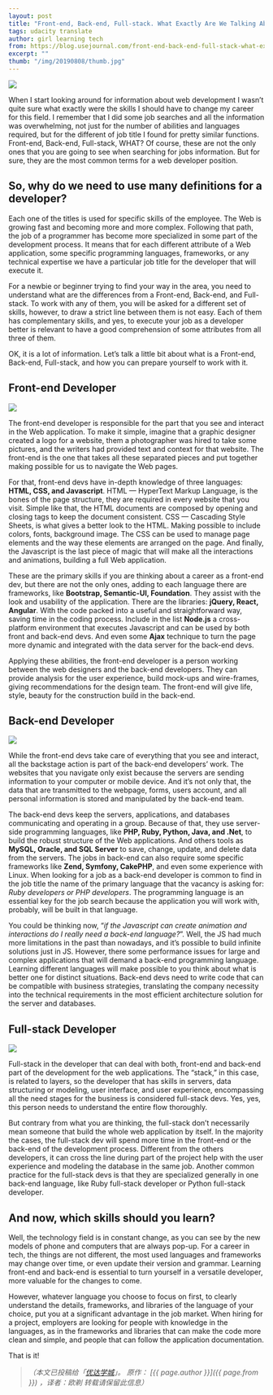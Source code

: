 ```yaml
---
layout: post
title: "Front-end, Back-end, Full-stack. What Exactly Are We Talking About?"
tags: udacity translate
author: girl learning tech
from: https://blog.usejournal.com/front-end-back-end-full-stack-what-exactly-are-they-talking-about-fbd5d3fd4939
excerpt: ""
thumb: "/img/20190808/thumb.jpg"
---
```


<img src="/img/20190808/001.jpg">

When I start looking around for information about web development I wasn’t quite sure what exactly were the skills I should have to change my career for this field. I remember that I did some job searches and all the information was overwhelming, not just for the number of abilities and languages required, but for the different of job title I found for pretty similar functions. Front-end, Back-end, Full-stack, WHAT? Of course, these are not the only ones that you are going to see when searching for jobs information. But for sure, they are the most common terms for a web developer position.

## So, why do we need to use many definitions for a developer?

Each one of the titles is used for specific skills of the employee. The Web is growing fast and becoming more and more complex. Following that path, the job of a programmer has become more specialized in some part of the development process. It means that for each different attribute of a Web application, some specific programming languages, frameworks, or any technical expertise we have a particular job title for the developer that will execute it.

For a newbie or beginner trying to find your way in the area, you need to understand what are the differences from a Front-end, Back-end, and Full-stack. To work with any of them, you will be asked for a different set of skills, however, to draw a strict line between them is not easy. Each of them has complementary skills, and yes, to execute your job as a developer better is relevant to have a good comprehension of some attributes from all three of them.

OK, it is a lot of information. Let’s talk a little bit about what is a Front-end, Back-end, Full-stack, and how you can prepare yourself to work with it.

## Front-end Developer

<img src="/img/20190808/002.jpg">

The front-end developer is responsible for the part that you see and interact in the Web application. To make it simple, imagine that a graphic designer created a logo for a website, them a photographer was hired to take some pictures, and the writers had provided text and context for that website. The front-end is the one that takes all these separated pieces and put together making possible for us to navigate the Web pages.

For that, front-end devs have in-depth knowledge of three languages: **HTML, CSS, and Javascript**. HTML — HyperText Markup Language, is the bones of the page structure, they are required in every website that you visit. Simple like that, the HTML documents are composed by opening and closing tags to keep the document consistent. CSS — Cascading Style Sheets, is what gives a better look to the HTML. Making possible to include colors, fonts, background image. The CSS can be used to manage page elements and the way these elements are arranged on the page. And finally, the Javascript is the last piece of magic that will make all the interactions and animations, building a full Web application.

These are the primary skills if you are thinking about a career as a front-end dev, but there are not the only ones, adding to each language there are frameworks, like **Bootstrap, Semantic-UI, Foundation**. They assist with the look and usability of the application. There are the libraries: **jQuery, React, Angular**. With the code packed into a useful and straightforward way, saving time in the coding process. Include in the list **Node.js** a cross-platform environment that executes Javascript and can be used by both front and back-end devs. And even some **Ajax** technique to turn the page more dynamic and integrated with the data server for the back-end devs.

Applying these abilities, the front-end developer is a person working between the web designers and the back-end developers. They can provide analysis for the user experience, build mock-ups and wire-frames, giving recommendations for the design team. The front-end will give life, style, beauty for the construction build in the back-end.

## Back-end Developer

<img src="/img/20190808/003.jpg">

While the front-end devs take care of everything that you see and interact, all the backstage action is part of the back-end developers’ work. The websites that you navigate only exist because the servers are sending information to your computer or mobile device. And it’s not only that, the data that are transmitted to the webpage, forms, users account, and all personal information is stored and manipulated by the back-end team.

The back-end devs keep the servers, applications, and databases communicating and operating in a group. Because of that, they use server-side programming languages, like **PHP, Ruby, Python, Java, and .Net**, to build the robust structure of the Web applications. And others tools as **MySQL, Oracle, and SQL Server** to save, change, update, and delete data from the servers. The jobs in back-end can also require some specific frameworks like **Zend, Symfony, CakePHP**, and even some experience with Linux. When looking for a job as a back-end developer is common to find in the job title the name of the primary language that the vacancy is asking for: _Ruby developers or PHP developers_. The programming language is an essential key for the job search because the application you will work with, probably, will be built in that language.

You could be thinking now, “_if the Javascript can create animation and interactions do I really need a back-end language?_”. Well, the JS had much more limitations in the past than nowadays, and it’s possible to build infinite solutions just in JS. However, there some performance issues for large and complex applications that will demand a back-end programming language. Learning different languages will make possible to you think about what is better one for distinct situations. Back-end devs need to write code that can be compatible with business strategies, translating the company necessity into the technical requirements in the most efficient architecture solution for the server and databases.

## Full-stack Developer

<img src="/img/20190808/004.jpg">

Full-stack in the developer that can deal with both, front-end and back-end part of the development for the web applications. The “stack,” in this case, is related to layers, so the developer that has skills in servers, data structuring or modeling, user interface, and user experience, encompassing all the need stages for the business is considered full-stack devs. Yes, yes, this person needs to understand the entire flow thoroughly.

But contrary from what you are thinking, the full-stack don’t necessarily mean someone that build the whole web application by itself. In the majority the cases, the full-stack dev will spend more time in the front-end or the back-end of the development process. Different from the others developers, it can cross the line during part of the project help with the user experience and modeling the database in the same job. Another common practice for the full-stack devs is that they are specialized generally in one back-end language, like Ruby full-stack developer or Python full-stack developer.

## And now, which skills should you learn?

Well, the technology field is in constant change, as you can see by the new models of phone and computers that are always pop-up. For a career in tech, the things are not different, the most used languages and frameworks may change over time, or even update their version and grammar. Learning front-end and back-end is essential to turn yourself in a versatile developer, more valuable for the changes to come.

However, whatever language you choose to focus on first, to clearly understand the details, frameworks, and libraries of the language of your choice, put you at a significant advantage in the job market. When hiring for a project, employers are looking for people with knowledge in the languages, as in the frameworks and libraries that can make the code more clean and simple, and people that can follow the application documentation.

That is it!

> _（本文已投稿给「[优达学城](https://cn.udacity.com)」。 原作： [{{ page.author }}]({{ page.from }}) ，译者：欧剃 转载请保留此信息）_